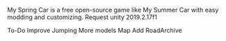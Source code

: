 My Spring Car is a free open-source game like My Summer Car with easy modding and customizing.
Request unity 2019.2.17f1

To-Do
Improve Jumping
More models
Map
Add RoadArchive
